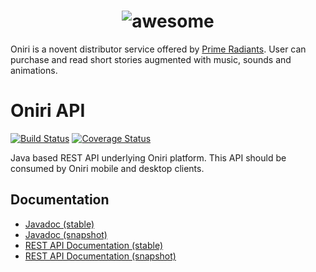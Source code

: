 <h1 align="center">
	<img src="http://oniri.io/images/oniri-logo.png" alt="awesome">
</h1>

Oniri is a novent distributor service offered by [Prime Radiants](https://prime-radiants.com). User can purchase and read short stories augmented with music, sounds and animations.

# Oniri API
[![Build Status](https://travis-ci.org/PrimeRadiants/oniri-api.svg)](https://travis-ci.org/PrimeRadiants/oniri-api)
[![Coverage Status](https://coveralls.io/repos/github/PrimeRadiants/oniri-api/badge.svg)](https://coveralls.io/github/PrimeRadiants/oniri-api)

Java based REST API underlying Oniri platform. This API should be consumed by Oniri mobile and desktop clients.

## Documentation

* [Javadoc (stable)](https://doc.prime-radiants.com/oniri/java/master/latest)
* [Javadoc (snapshot)](https://doc.prime-radiants.com/oniri/java/develop/latest)
* [REST API Documentation (stable)](https://doc.prime-radiants.com/oniri/rest/master/latest)
* [REST API Documentation (snapshot)](https://doc.prime-radiants.com/oniri/rest/develop/latest)
